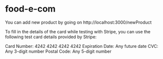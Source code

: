 ﻿# food-e-com
 
 You can add new product by going on http://localhost:3000/newProduct
 
 
 To fill in the details of the card while testing with Stripe, you can use the following test card details provided by Stripe:

Card Number: 4242 4242 4242 4242
Expiration Date: Any future date
CVC: Any 3-digit number
Postal Code: Any 5-digit number
